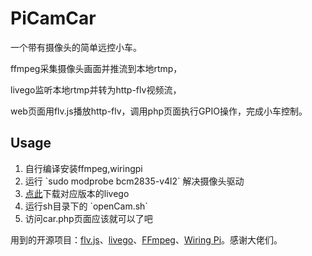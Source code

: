 # PiCamCar
一个带有摄像头的简单远控小车。

  ffmpeg采集摄像头画面并推流到本地rtmp，

  livego监听本地rtmp并转为http-flv视频流，

  web页面用flv.js播放http-flv，调用php页面执行GPIO操作，完成小车控制。

## Usage
<ol>
<li>自行编译安装ffmpeg,wiringpi</li>
<li>运行 `sudo modprobe bcm2835-v4l2` 解决摄像头驱动</li> 
<li><a href="https://github.com/gwuhaolin/livego/releases">点此</a>下载对应版本的livego</li>
<li>运行sh目录下的 `openCam.sh` </li>
<li>访问car.php页面应该就可以了吧</li>
</ol>


用到的开源项目：<a href="https://github.com/Bilibili/flv.js">flv.js</a>、<a href="https://github.com/gwuhaolin/livego">livego</a>、<a href="https://ffmpeg.org/">FFmpeg</a>、<a href="http://wiringpi.com/">Wiring Pi</a>。感谢大佬们。
